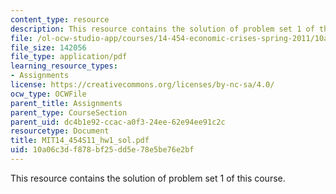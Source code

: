 ```yaml
---
content_type: resource
description: This resource contains the solution of problem set 1 of this course.
file: /ol-ocw-studio-app/courses/14-454-economic-crises-spring-2011/10a06c3df878bf25dd5e78e5be76e2bf_MIT14_454S11_hw1_sol.pdf
file_size: 142056
file_type: application/pdf
learning_resource_types:
- Assignments
license: https://creativecommons.org/licenses/by-nc-sa/4.0/
ocw_type: OCWFile
parent_title: Assignments
parent_type: CourseSection
parent_uid: dc4b1e92-ccac-a0f3-24ee-62e94ee91c2c
resourcetype: Document
title: MIT14_454S11_hw1_sol.pdf
uid: 10a06c3d-f878-bf25-dd5e-78e5be76e2bf
---
```

This resource contains the solution of problem set 1 of this course.